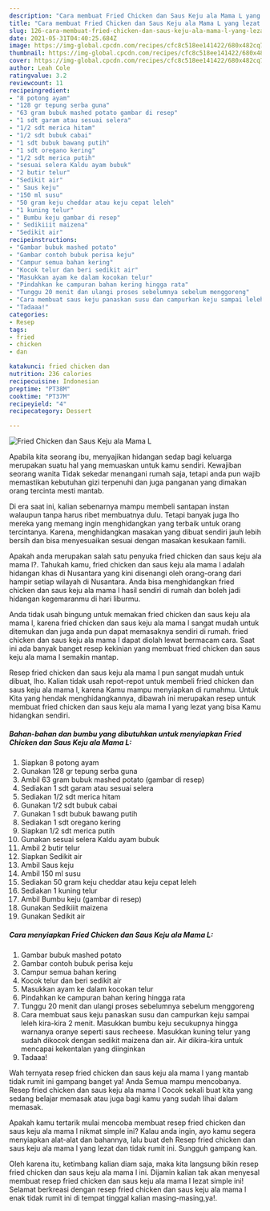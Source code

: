 ```yaml
---
description: "Cara membuat Fried Chicken dan Saus Keju ala Mama L yang lezat dan Mudah Dibuat"
title: "Cara membuat Fried Chicken dan Saus Keju ala Mama L yang lezat dan Mudah Dibuat"
slug: 126-cara-membuat-fried-chicken-dan-saus-keju-ala-mama-l-yang-lezat-dan-mudah-dibuat
date: 2021-05-31T04:40:25.684Z
image: https://img-global.cpcdn.com/recipes/cfc8c518ee141422/680x482cq70/fried-chicken-dan-saus-keju-ala-mama-l-foto-resep-utama.jpg
thumbnail: https://img-global.cpcdn.com/recipes/cfc8c518ee141422/680x482cq70/fried-chicken-dan-saus-keju-ala-mama-l-foto-resep-utama.jpg
cover: https://img-global.cpcdn.com/recipes/cfc8c518ee141422/680x482cq70/fried-chicken-dan-saus-keju-ala-mama-l-foto-resep-utama.jpg
author: Leah Cole
ratingvalue: 3.2
reviewcount: 11
recipeingredient:
- "8 potong ayam"
- "128 gr tepung serba guna"
- "63 gram bubuk mashed potato gambar di resep"
- "1 sdt garam atau sesuai selera"
- "1/2 sdt merica hitam"
- "1/2 sdt bubuk cabai"
- "1 sdt bubuk bawang putih"
- "1 sdt oregano kering"
- "1/2 sdt merica putih"
- "sesuai selera Kaldu ayam bubuk"
- "2 butir telur"
- "Sedikit air"
- " Saus keju"
- "150 ml susu"
- "50 gram keju cheddar atau keju cepat leleh"
- "1 kuning telur"
- " Bumbu keju gambar di resep"
- " Sedikiiit maizena"
- "Sedikit air"
recipeinstructions:
- "Gambar bubuk mashed potato"
- "Gambar contoh bubuk perisa keju"
- "Campur semua bahan kering"
- "Kocok telur dan beri sedikit air"
- "Masukkan ayam ke dalam kocokan telur"
- "Pindahkan ke campuran bahan kering hingga rata"
- "Tunggu 20 menit dan ulangi proses sebelumnya sebelum menggoreng"
- "Cara membuat saus keju panaskan susu dan campurkan keju sampai leleh kira-kira 2 menit. Masukkan bumbu keju secukupnya hingga warnanya oranye seperti saus recheese. Masukkan kuning telur yang sudah dikocok dengan sedikit maizena dan air. Air dikira-kira untuk mencapai kekentalan yang diinginkan"
- "Tadaaa!"
categories:
- Resep
tags:
- fried
- chicken
- dan

katakunci: fried chicken dan 
nutrition: 236 calories
recipecuisine: Indonesian
preptime: "PT38M"
cooktime: "PT37M"
recipeyield: "4"
recipecategory: Dessert

---
```



![Fried Chicken dan Saus Keju ala Mama L](https://img-global.cpcdn.com/recipes/cfc8c518ee141422/680x482cq70/fried-chicken-dan-saus-keju-ala-mama-l-foto-resep-utama.jpg)

Apabila kita seorang ibu, menyajikan hidangan sedap bagi keluarga merupakan suatu hal yang memuaskan untuk kamu sendiri. Kewajiban seorang  wanita Tidak sekedar menangani rumah saja, tetapi anda pun wajib memastikan kebutuhan gizi terpenuhi dan juga panganan yang dimakan orang tercinta mesti mantab.

Di era  saat ini, kalian sebenarnya mampu membeli santapan instan walaupun tanpa harus ribet membuatnya dulu. Tetapi banyak juga lho mereka yang memang ingin menghidangkan yang terbaik untuk orang tercintanya. Karena, menghidangkan masakan yang dibuat sendiri jauh lebih bersih dan bisa menyesuaikan sesuai dengan masakan kesukaan famili. 



Apakah anda merupakan salah satu penyuka fried chicken dan saus keju ala mama l?. Tahukah kamu, fried chicken dan saus keju ala mama l adalah hidangan khas di Nusantara yang kini disenangi oleh orang-orang dari hampir setiap wilayah di Nusantara. Anda bisa menghidangkan fried chicken dan saus keju ala mama l hasil sendiri di rumah dan boleh jadi hidangan kegemaranmu di hari liburmu.

Anda tidak usah bingung untuk memakan fried chicken dan saus keju ala mama l, karena fried chicken dan saus keju ala mama l sangat mudah untuk ditemukan dan juga anda pun dapat memasaknya sendiri di rumah. fried chicken dan saus keju ala mama l dapat diolah lewat bermacam cara. Saat ini ada banyak banget resep kekinian yang membuat fried chicken dan saus keju ala mama l semakin mantap.

Resep fried chicken dan saus keju ala mama l pun sangat mudah untuk dibuat, lho. Kalian tidak usah repot-repot untuk membeli fried chicken dan saus keju ala mama l, karena Kamu mampu menyiapkan di rumahmu. Untuk Kita yang hendak menghidangkannya, dibawah ini merupakan resep untuk membuat fried chicken dan saus keju ala mama l yang lezat yang bisa Kamu hidangkan sendiri.

<!--inarticleads1-->

##### Bahan-bahan dan bumbu yang dibutuhkan untuk menyiapkan Fried Chicken dan Saus Keju ala Mama L:

1. Siapkan 8 potong ayam
1. Gunakan 128 gr tepung serba guna
1. Ambil 63 gram bubuk mashed potato (gambar di resep)
1. Sediakan 1 sdt garam atau sesuai selera
1. Sediakan 1/2 sdt merica hitam
1. Gunakan 1/2 sdt bubuk cabai
1. Gunakan 1 sdt bubuk bawang putih
1. Sediakan 1 sdt oregano kering
1. Siapkan 1/2 sdt merica putih
1. Gunakan sesuai selera Kaldu ayam bubuk
1. Ambil 2 butir telur
1. Siapkan Sedikit air
1. Ambil  Saus keju
1. Ambil 150 ml susu
1. Sediakan 50 gram keju cheddar atau keju cepat leleh
1. Sediakan 1 kuning telur
1. Ambil  Bumbu keju (gambar di resep)
1. Gunakan  Sedikiiit maizena
1. Gunakan Sedikit air




<!--inarticleads2-->

##### Cara menyiapkan Fried Chicken dan Saus Keju ala Mama L:

1. Gambar bubuk mashed potato
1. Gambar contoh bubuk perisa keju
1. Campur semua bahan kering
1. Kocok telur dan beri sedikit air
1. Masukkan ayam ke dalam kocokan telur
1. Pindahkan ke campuran bahan kering hingga rata
1. Tunggu 20 menit dan ulangi proses sebelumnya sebelum menggoreng
1. Cara membuat saus keju panaskan susu dan campurkan keju sampai leleh kira-kira 2 menit. Masukkan bumbu keju secukupnya hingga warnanya oranye seperti saus recheese. Masukkan kuning telur yang sudah dikocok dengan sedikit maizena dan air. Air dikira-kira untuk mencapai kekentalan yang diinginkan
1. Tadaaa!




Wah ternyata resep fried chicken dan saus keju ala mama l yang mantab tidak rumit ini gampang banget ya! Anda Semua mampu mencobanya. Resep fried chicken dan saus keju ala mama l Cocok sekali buat kita yang sedang belajar memasak atau juga bagi kamu yang sudah lihai dalam memasak.

Apakah kamu tertarik mulai mencoba membuat resep fried chicken dan saus keju ala mama l nikmat simple ini? Kalau anda ingin, ayo kamu segera menyiapkan alat-alat dan bahannya, lalu buat deh Resep fried chicken dan saus keju ala mama l yang lezat dan tidak rumit ini. Sungguh gampang kan. 

Oleh karena itu, ketimbang kalian diam saja, maka kita langsung bikin resep fried chicken dan saus keju ala mama l ini. Dijamin kalian tak akan menyesal membuat resep fried chicken dan saus keju ala mama l lezat simple ini! Selamat berkreasi dengan resep fried chicken dan saus keju ala mama l enak tidak rumit ini di tempat tinggal kalian masing-masing,ya!.

